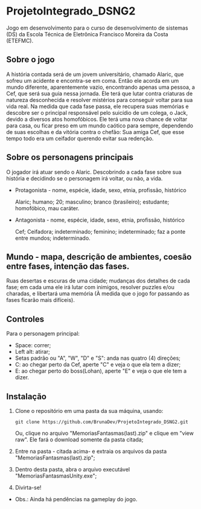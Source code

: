 # ProjetoIntegrado_DSNG2
Jogo em desenvolvimento para o curso de desenvolvimento de sistemas (DS) da Escola Técnica de Eletrônica Francisco Moreira da Costa (ETEFMC).

## Sobre o jogo

A história contada será de um jovem universitário, chamado Alaric, que sofreu um acidente e encontra-se em coma. Então ele acorda em um mundo diferente, aparentemente vazio, encontrando apenas uma pessoa, a Cef, que será sua guia nessa jornada. Ele terá que lutar contra criaturas de natureza desconhecida e resolver mistérios para conseguir voltar para sua vida real. 
Na medida que cada fase passa, ele recupera suas memórias e descobre ser o principal responsável pelo suicídio de um colega, o Jack, devido a diversos atos homofóbicos.
Ele terá uma nova chance de voltar para casa, ou ficar preso em um mundo caótico para sempre, dependendo de suas escolhas e da vitória contra o chefão: Sua amiga Cef, que esse tempo todo era um ceifador querendo evitar sua redenção.

            
## Sobre os personagens principais
O jogador irá atuar sendo o Alaric. Descobrindo a cada fase sobre sua história e decidindo se o personagem irá voltar, ou não, a vida.

- Protagonista - nome, espécie, idade, sexo, etnia, profissão, histórico

  Alaric; humano; 20; masculino; branco (brasileiro); estudante; homofóbico, mau caráter.

- Antagonista - nome, espécie, idade, sexo, etnia, profissão, histórico

  Cef; Ceifadora; indeterminado; feminino; indeterminado; faz a ponte entre mundos; indeterminado.
  
## Mundo - mapa, descrição de ambientes, coesão entre fases, intenção das fases.

 Ruas desertas e escuras de uma cidade; mudanças dos detalhes de cada fase; em cada uma ele irá lutar com inimigos, resolver puzzles e/ou charadas, e libertará uma memória (À medida que o jogo for passando as fases ficarão mais difíceis).
 
 ## Controles
 Para o personagem principal:
  - Space: correr;
  - Left alt: atirar;
  - Setas padrão ou "A", "W", "D" e "S": anda nas quatro (4) direções;
  - C: ao chegar perto da Cef, aperte "C" e veja o que ela tem a dizer;
  - E: ao chegar perto do boss(Lohan), aperte "E" e veja o que ele tem a dizer.
            
 ## Instalação
 1. Clone o repositório em uma pasta da sua máquina, usando:
 
        git clone https://github.com/BrunaDev/ProjetoIntegrado_DSNG2.git
        
    Ou, clique no arquivo "MemoriasFantasmas(last).zip" e clique em "view raw". Ele fará o download somente da pasta citada;
               
 2. Entre na pasta - citada acima- e extraia os arquivos da pasta "MemoriasFantasmas(last).zip";
 3. Dentro desta pasta, abra o arquivo executável "MemoriasFantasmasUnity.exe";
 4. Divirta-se!
 
* Obs.: Ainda há pendências na gameplay do jogo.
